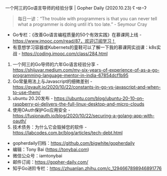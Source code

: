 一个阿三的Go语言导师的经验分享 | Gopher Daily (2020.10.23) ʕ◔ϖ◔ʔ

>每日一谚：“The trouble with programmers is that you can never tell what a programmer is doing until it’s too late.” - Seymour Cray

* Go专栏：《改善Go语言编程质量的50个有效实践》在慕课网上线 - https://www.imooc.com/read/87，欢迎订阅学习！ 
* 有意想学习容器或Kubernets的童鞋可以了解一下我的慕课网实战课：k8s实战 - https://coding.imooc.com/class/284.html

1. 一个阿三的Go导师的六年Go语言经验分享 - https://shijuvar.medium.com/my-six-years-of-experience-of-as-a-go-programming-language-mentor-in-india-67854dcf1b95
2. Go常量用法上与Javascript的细微差别 - https://qvault.io/2020/10/22/constants-in-go-vs-javascript-and-when-to-use-them/
3. ubuntu 20.20发布 - https://ubuntu.com/blog/ubuntu-20-10-on-raspberry-pi-delivers-the-full-linux-desktop-and-micro-clouds
4. 使用OAuth保护Go应用安全 - https://fusionauth.io/blog/2020/10/22/securing-a-golang-app-with-oauth/
5. 技术债务：为什么它会毁掉您的软件 - https://labcodes.com.br/blog/articles/tech-debt.html

* gopherdaily归档：https://github.com/bigwhite/gopherdaily
* 编辑：Tony Bai (https://tonybai.com)
* 微信公众号：iamtonybai
* 邮件订阅：https://gopher-daily.com/
* 知乎Go进阶专栏：https://zhuanlan.zhihu.com/c_1294667898946891776


